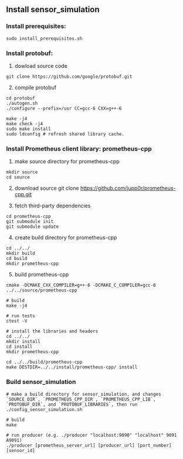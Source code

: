 ## Install sensor_simulation

### Install prerequisites: 
``` 
sudo install_prerequisites.sh
```

### Install protobuf:
1. dowload source code
``` shell
git clone https://github.com/google/protobuf.git
```

2. compile protobuf

``` 
cd protobuf
./autogen.sh
./configure --prefix=/usr CC=gcc-6 CXX=g++-6

make -j4
make check -j4
sudo make install
sudo ldconfig # refresh shared library cache.
```
### Install Prometheus client library: prometheus-cpp

1. make source directory for prometheus-cpp
``` 
mkdir source
cd source
```

2. download source
git clone https://github.com/jupp0r/prometheus-cpp.git

3. fetch third-party dependencies
``` 
cd prometheus-cpp
git submodule init
git submodule update
```

4. create build directory for prometheus-cpp
``` 
cd ../../
mkdir build
cd build
mkdir prometheus-cpp
```

5. build prometheus-cpp
``` 
cmake -DCMAKE_CXX_COMPILER=g++-6 -DCMAKE_C_COMPILER=gcc-6  ../../source/prometheus-cpp

# build
make -j4

# run tests
ctest -V

# install the libraries and headers
cd ../../
mkdir install
cd install
mkdir prometheus-cpp

cd ../../build/prometheus-cpp
make DESTDIR=../../install/prometheus-cpp/ install 
```

### Build sensor_simulation 
```
# make a build directory for sensor_simulation, and changes `SOURCE_DIR`, `PROMETHEUS_CPP_DIR`, `PROMETHEUS_CPP_LIB`, `PROTOBUF_DIR`, and `PROTOBUF_LIBRARIES`, then run
./config_sensor_simulation.sh

# build 
make

# run producer (e.g. ./producer "localhost:9090" "localhost" 9091 A9091) 
./producer [prometheus_server_url] [producer_url] [port_number] [sensor_id]
```


